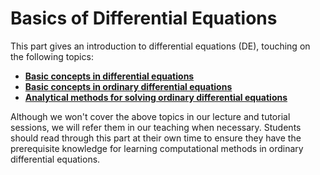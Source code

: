 # Basics of Differential Equations

This part gives an introduction to differential equations (DE), touching on the following topics:

- **[Basic concepts in differential equations](chap:pre:1)**
- **[Basic concepts in ordinary differential equations](chap:pre:2)**
- **[Analytical methods for solving ordinary differential equations](chap:pre:3)**

Although we won't cover the above topics in our lecture and tutorial sessions, we will refer them in our teaching when necessary. Students should read through this part at their own time to ensure they have the prerequisite knowledge for learning computational methods in ordinary differential equations.